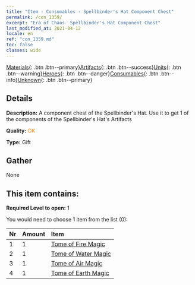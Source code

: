 ```yaml
---
title: "Item - Consumables - Spellbinder's Hat Component Chest"
permalink: /con_1359/
excerpt: "Era of Chaos  Spellbinder's Hat Component Chest"
last_modified_at: 2021-04-12
locale: en
ref: "con_1359.md"
toc: false
classes: wide
---
```

 [Materials](/Items/){: .btn .btn--primary}[Artifacts](/Items/Artifacts/){: .btn .btn--success}[Units](/Items/Units/){: .btn .btn--warning}[Heroes](/Items/Heroes/){: .btn .btn--danger}[Consumables](/Items/Consumables/){: .btn .btn--info}[Unknown](/Items/Unknown/){: .btn .btn--primary}

## Details
 **Description:** A component chest of the Spellbinder's Hat. Use it to get 1 of the components of the Spellbinder's Hat's Artifacts

 **Quality:** <span style="color: #FF8C00">OK</span>

 **Type:** Gift

## Gather

  None

## This item contains:

 **Required Level to open:** 1

 You would need to choose 1 item from the list (0):

  | Nr | Amount |     Item    |
  |:---|:-------|:------------|
  | 1 | 1 | [Tome of Fire Magic](/Items/art_178/) | 
  | 2 | 1 | [Tome of Water Magic](/Items/art_179/) | 
  | 3 | 1 | [Tome of Air Magic](/Items/art_180/) | 
  | 4 | 1 | [Tome of Earth Magic](/Items/art_181/) | 
